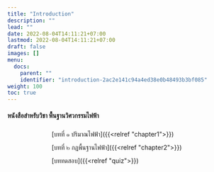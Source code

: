 ```yaml
---
title: "Introduction"
description: ""
lead: ""
date: 2022-08-04T14:11:21+07:00
lastmod: 2022-08-04T14:11:21+07:00
draft: false
images: []
menu:
  docs:
    parent: ""
    identifier: "introduction-2ac2e141c94a4ed38e0b48493b3bf085"
weight: 100
toc: true
---
```


#### หนังสือสำหรับวิชา พื้นฐานวิศวกรรมไฟฟ้า
- [บทที่ ๑ ปริมาณไฟฟ้า]({{<relref "chapter1">}})
- [บทที่ ๒ กฏพื้นฐานไฟฟ้า]({{<relref "chapter2">}})
- [บททดสอบ]({{<relref "quiz">}})

<style>
ul {
  list-style-type: none;
  margin: 0;
  padding: 0;
}
li {
    height: 30px;
    line-height: 30px;
    padding-left: 100px;
    text-align: left;
}
</style>
